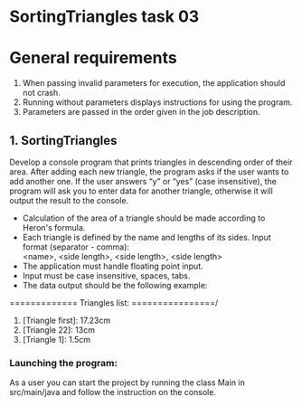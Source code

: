 # SortingTriangles task 03

# General requirements
1.	When passing invalid parameters for execution, 
the application should not crash.
2.	Running without parameters displays instructions for using the program.
3.	Parameters are passed in the order given in the job description.

## 1.	SortingTriangles

Develop a console program that prints triangles in descending order of their area. After adding each new
triangle, the program asks if the user wants to add another one. If the user answers “y” or “yes” (case
insensitive), the program will ask you to enter data for another triangle, otherwise it will output the result to
the console.
- Calculation of the area of a triangle should be made according to Heron's formula.
- Each triangle is defined by the name and lengths of its sides.
Input format (separator - comma):<br/>\<name>, \<side length>, \<side length>, \<side length>
- The application must handle floating point input.
- Input must be case insensitive, spaces, tabs.
- The data output should be the following example:

============= Triangles list: ================/
1. \[Triangle first]: 17.23cm
2. \[Triangle 22]: 13cm
3. \[Triangle 1]: 1.5cm

### Launching the program:
As a user you can start the project by running the class Main in src/main/java and follow the instruction on the console. 